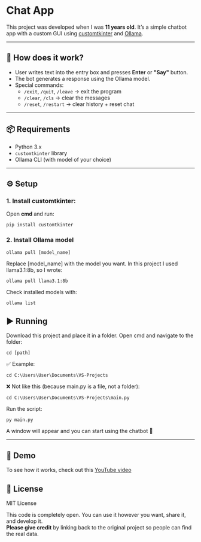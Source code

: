 # Chat App

This project was developed when I was **11 years old**.
It’s a simple chatbot app with a custom GUI using [customtkinter](https://github.com/TomSchimansky/CustomTkinter) and [Ollama](https://ollama.com).

---

## 🚀 How does it work?
- User writes text into the entry box and presses **Enter** or **"Say"** button.
- The bot generates a response using the Ollama model.
- Special commands:
    - `/exit`, `/quit`, `/leave` → exit the program
    - `/clear`, `/cls` → clear the messages
    - `/reset`, `/restart` → clear history + reset chat

---


## 📦 Requirements
- Python 3.x
- `customtkinter` library
- Ollama CLI (with model of your choice)

---

## ⚙️ Setup

### 1. Install customtkinter:
Open **cmd** and run:

`pip install customtkinter`

### 2. Install Ollama model

`ollama pull [model_name]`

Replace [model_name] with the model you want.
In this project I used llama3.1:8b, so I wrote:

`ollama pull llama3.1:8b`

Check installed models with:

`ollama list`

## ▶️ Running
Download this project and place it in a folder.
Open cmd and navigate to the folder:

`cd [path]`

✅ Example:

`cd C:\Users\User\Documents\VS-Projects`

❌ Not like this (because main.py is a file, not a folder):

`cd C:\Users\User\Documents\VS-Projects\main.py`

Run the script:

`py main.py`

A window will appear and you can start using the chatbot 🎉

---

## 🎥 Demo

To see how it works, check out this  [YouTube video](url)

## 📖 License

MIT License

This code is completely open. You can use it however you want, share it, and develop it.  
**Please give credit** by linking back to the original project so people can find the real data.
